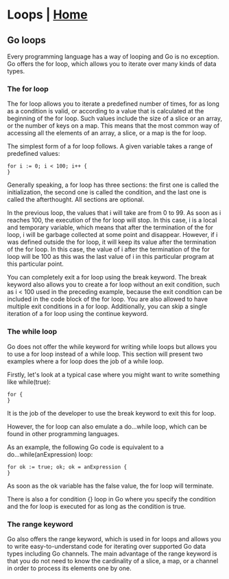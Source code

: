 # Loops | [Home](../../README.md)

## Go loops

Every programming language has a way of looping and Go is no exception. Go offers the for loop, which allows you to iterate over many kinds of data types.

 
### The for loop

The for loop allows you to iterate a predefined number of times, for as long as a condition is valid, or according to a value that is calculated at the beginning of the for loop. Such values include the size of a slice or an array, or the number of keys on a map. This means that the most common way of accessing all the elements of an array, a slice, or a map is the for loop.

The simplest form of a for loop follows. A given variable takes a range of predefined values:

```
for i := 0; i < 100; i++ { 
} 
```

Generally speaking, a for loop has three sections: the first one is called the initialization, the second one is called the condition, and the last one is called the afterthought. All sections are optional.

In the previous loop, the values that i will take are from 0 to 99. As soon as i reaches 100, the execution of the for loop will stop. In this case, i is a local and temporary variable, which means that after the termination of the for loop, i will be garbage collected at some point and disappear. However, if i was defined outside the for loop, it will keep its value after the termination of the for loop. In this case, the value of i after the termination of the for loop will be 100 as this was the last value of i in this particular program at this particular point.

You can completely exit a for loop using the break keyword. The break keyword also allows you to create a for loop without an exit condition, such as i < 100 used in the preceding example, because the exit condition can be included in the code block of the for loop. You are also allowed to have multiple exit conditions in a for loop. Additionally, you can skip a single iteration of a for loop using the continue keyword.

### The while loop

Go does not offer the while keyword for writing while loops but allows you to use a for loop instead of a while loop. This section will present two examples where a for loop does the job of a while loop.

Firstly, let's look at a typical case where you might want to write something like while(true):

```
for { 
} 
```

It is the job of the developer to use the break keyword to exit this for loop.

However, the for loop can also emulate a do...while loop, which can be found in other programming languages.

As an example, the following Go code is equivalent to a do...while(anExpression) loop:

```
for ok := true; ok; ok = anExpression { 
} 
```

As soon as the ok variable has the false value, the for loop will terminate.

There is also a for condition {} loop in Go where you specify the condition and the for loop is executed for as long as the condition is true.

### The range keyword

Go also offers the range keyword, which is used in for loops and allows you to write easy-to-understand code for iterating over supported Go data types including Go channels. The main advantage of the range keyword is that you do not need to know the cardinality of a slice, a map, or a channel in order to process its elements one by one. 